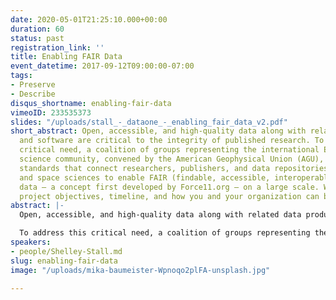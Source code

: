```yaml
---
date: 2020-05-01T21:25:10.000+00:00
duration: 60
status: past
registration_link: ''
title: Enabling FAIR Data
event_datetime: 2017-09-12T09:00:00-07:00
tags:
- Preserve
- Describe
disqus_shortname: enabling-fair-data
vimeoID: 233535373
slides: "/uploads/stall_-_dataone_-_enabling_fair_data_v2.pdf"
short_abstract: Open, accessible, and high-quality data along with related data products
  and software are critical to the integrity of published research. To address this
  critical need, a coalition of groups representing the international Earth and space
  science community, convened by the American Geophysical Union (AGU), will develop
  standards that connect researchers, publishers, and data repositories in the Earth
  and space sciences to enable FAIR (findable, accessible, interoperable, and reusable)
  data – a concept first developed by Force11.org – on a large scale. We discuss the
  project objectives, timeline, and how you and your organization can be involved.
abstract: |-
  Open, accessible, and high-quality data along with related data products and software are critical to the integrity of published research. They ensure transparency and support reproducibility and are necessary for accelerating the advancement of science. In many cases, the data are one-time observations that cannot be repeated. Unfortunately, not all key data are saved and even when they are, their curation is uneven and discovery is difficult, thus making it difficult for other researchers to understand and use the data sets.

  To address this critical need, a coalition of groups representing the international Earth and space science community, convened by the American Geophysical Union (AGU), will develop standards that connect researchers, publishers, and data repositories in the Earth and space sciences to enable FAIR (findable, accessible, interoperable, and reusable) data – a concept first developed by Force11.org – on a large scale. We discuss the project objectives, timeline, and how you and your organization can be involved.
speakers:
- people/Shelley-Stall.md
slug: enabling-fair-data
image: "/uploads/mika-baumeister-Wpnoqo2plFA-unsplash.jpg"

---
```


